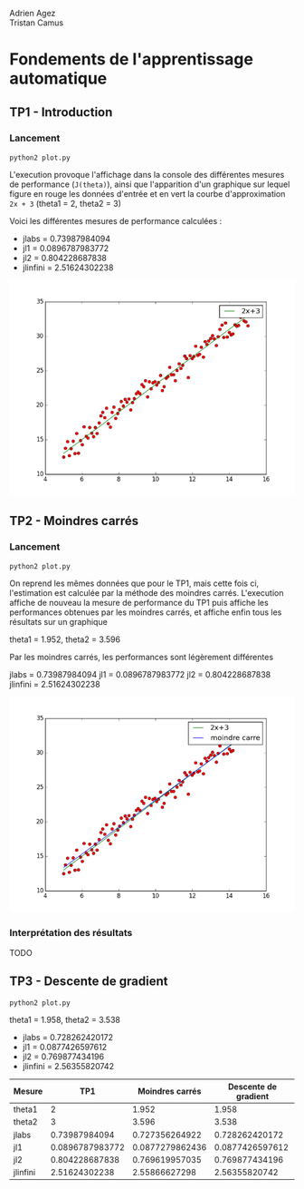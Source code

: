 Adrien Agez <br/>
Tristan Camus

# Fondements de l'apprentissage automatique

## TP1 - Introduction 

### Lancement

    python2 plot.py

L'execution provoque l'affichage dans la console des différentes mesures de performance (`J(theta)`), ainsi que l'apparition d'un graphique sur lequel figure en rouge les données d'entrée et en vert la courbe d'approximation `2x + 3` (theta1 = 2, theta2 = 3)

Voici les différentes mesures de performance calculées : 

* jlabs = 0.73987984094  
* jl1 = 0.0896787983772
* jl2 = 0.804228687838
* jlinfini = 2.51624302238


![Graphique : données et estimation](tp1/graph.png)



## TP2 - Moindres carrés

### Lancement

    python2 plot.py

On reprend les mêmes données que pour le TP1, mais cette fois ci, l'estimation est calculée par la méthode des moindres carrés. L'execution affiche de nouveau la mesure de performance du TP1 puis affiche les performances obtenues par les moindres carrés, et affiche enfin tous les résultats sur un graphique

theta1 = 1.952, theta2 = 3.596


Par les moindres carrés, les performances sont légèrement différentes

jlabs = 0.73987984094
jl1 = 0.0896787983772
jl2 = 0.804228687838
jlinfini = 2.51624302238


![Graphique : données et estimation par moindres carrés](tp2/graph.png)

### Interprétation des résultats 

TODO

## TP3 - Descente de gradient

    python2 plot.py

theta1 = 1.958, theta2 = 3.538

* jlabs = 0.728262420172
* jl1 = 0.0877426597612
* jl2 = 0.769877434196
* jlinfini = 2.56355820742



Mesure | TP1 | Moindres carrés | Descente de gradient
-------|-----|-----------------|-------------------------
theta1 | 2 | 1.952 | 1.958
theta2 | 3 | 3.596 | 3.538
jlabs | 0.73987984094 | 0.727356264922 | 0.728262420172
jl1 | 0.0896787983772 | 0.0877279862436 | 0.0877426597612
jl2 | 0.804228687838 | 0.769619957035 | 0.769877434196
jlinfini | 2.51624302238 | 2.55866627298 | 2.56355820742